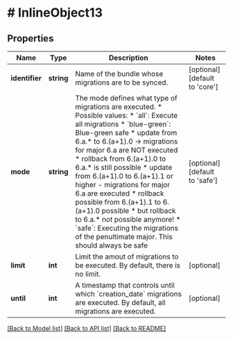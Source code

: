 # # InlineObject13

## Properties

Name | Type | Description | Notes
------------ | ------------- | ------------- | -------------
**identifier** | **string** | Name of the bundle whose migrations are to be synced. | [optional] [default to 'core']
**mode** | **string** | The mode defines what type of migrations are executed. * Possible values: * &#x60;all&#x60;: Execute all migrations * &#x60;blue-green&#x60;: Blue-green safe     * update from 6.a.* to 6.(a+1).0 -&gt; migrations for major 6.a are NOT executed     * rollback from 6.(a+1).0 to 6.a.* is still possible     * update from 6.(a+1).0 to 6.(a+1).1 or higher - migrations for major 6.a are executed     * rollback possible from 6.(a+1).1 to 6.(a+1).0 possible     * but rollback to 6.a.* not possible anymore! * &#x60;safe&#x60;: Executing the migrations of the penultimate major. This should always be safe | [optional] [default to 'safe']
**limit** | **int** | Limit the amout of migrations to be executed. By default, there is no limit. | [optional]
**until** | **int** | A timestamp that controls until which &#x60;creation_date&#x60; migrations are executed.     By default, all migrations are executed. | [optional]

[[Back to Model list]](../../README.md#models) [[Back to API list]](../../README.md#endpoints) [[Back to README]](../../README.md)
